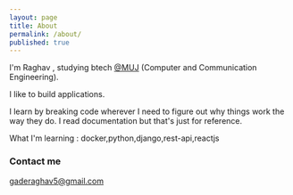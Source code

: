 ```yaml
---
layout: page
title: About
permalink: /about/
published: true
---
```

I'm Raghav , studying btech [@MUJ](https://jaipur.manipal.edu/) (Computer and Communication Engineering).

I like to build applications.

I learn by breaking code wherever I need to figure out why things work the way they do. I read documentation but that's just for reference.

What I'm learning : docker,python,django,rest-api,reactjs




### Contact me

[gaderaghav5@gmail.com](mailto:gaderaghav5@gmail.com)
